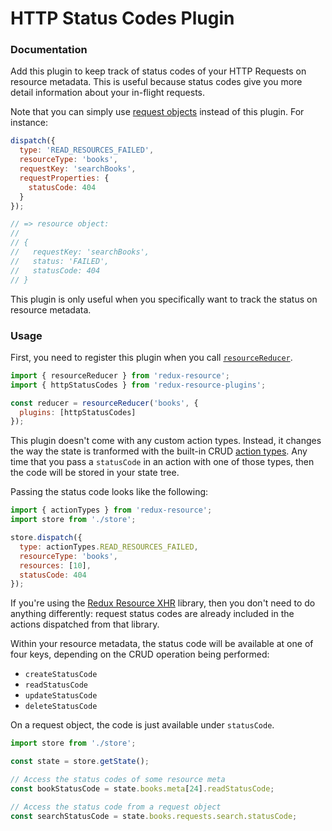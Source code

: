 # HTTP Status Codes Plugin

### Documentation

Add this plugin to keep track of status codes of your HTTP Requests on
resource metadata. This is useful because status codes give you more
detail information about your in-flight requests.

Note that you can simply use [request objects](../requests/request-objects.md)
instead of this plugin. For instance:

```js
dispatch({
  type: 'READ_RESOURCES_FAILED',
  resourceType: 'books',
  requestKey: 'searchBooks',
  requestProperties: {
    statusCode: 404
  }
});

// => resource object:
//
// {
//   requestKey: 'searchBooks',
//   status: 'FAILED',
//   statusCode: 404
// }
```

This plugin is only useful when you specifically want to track the status on
resource metadata.

### Usage

First, you need to register this plugin when you call
[`resourceReducer`](../api-reference/resource-reducer.md).

```js
import { resourceReducer } from 'redux-resource';
import { httpStatusCodes } from 'redux-resource-plugins';

const reducer = resourceReducer('books', {
  plugins: [httpStatusCodes]
});
```

This plugin doesn't come with any custom action types. Instead, it changes the
way the state is tranformed with the built-in CRUD
[action types](../api-reference/action-types.md). Any time that you pass a
`statusCode` in an action with one of those types, then the code will be stored
in your state tree.

Passing the status code looks like the following:

```js
import { actionTypes } from 'redux-resource';
import store from './store';

store.dispatch({
  type: actionTypes.READ_RESOURCES_FAILED,
  resourceType: 'books',
  resources: [10],
  statusCode: 404
});
```

If you're using the
[Redux Resource XHR](redux-resource-xhr.md)
library, then you don't need to do anything differently: request status
codes are already included in the actions dispatched from that library.

Within your resource metadata, the status code will be available at one of four
keys, depending on the CRUD operation being performed:

- `createStatusCode`
- `readStatusCode`
- `updateStatusCode`
- `deleteStatusCode`

On a request object, the code is just available under `statusCode`.

```js
import store from './store';

const state = store.getState();

// Access the status codes of some resource meta
const bookStatusCode = state.books.meta[24].readStatusCode;

// Access the status code from a request object
const searchStatusCode = state.books.requests.search.statusCode;
```
